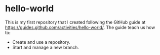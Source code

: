 # hello-world
This is my first repository that I created following the GitHub guide at https://guides.github.com/activities/hello-world/. The guide teach us how to:
- Create and use a repository.
- Start and manage a new branch.

